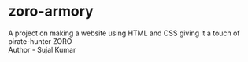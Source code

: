 # zoro-armory
A project on making a website using HTML and CSS giving it a touch of pirate-hunter  ZORO
<br>
Author - Sujal Kumar

